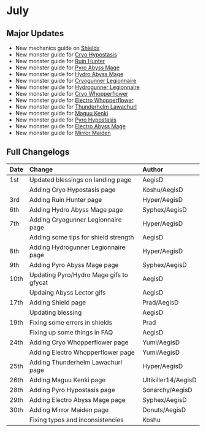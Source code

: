 # July

## Major Updates

* New mechanics guide on [Shields](../../mechanics/shields.md)
* New monster guide for [Cryo Hypostasis](../../monsters/elites/cryo-hypostasis.md)
* New monster guide for [Ruin Hunter](../../monsters/ruin-constructs/ruin-hunter.md)
* New monster guide for [Pyro Abyss Mage](../../monsters/abyss-order/pyro-abyss-mage.md)
* New monster guide for [Hydro Abyss Mage](../../monsters/abyss-order/hydro-abyss-mage.md)
* New monster guide for [Cryogunner Legionnaire](../../monsters/fatui/cryogunner-legionnaire.md)
* New monster guide for [Hydrogunner Legionnaire](../../monsters/fatui/hydrogunner-legionnaire.md)
* New monster guide for [Cryo Whopperflower](../../monsters/animals/cryo-whopperflower.md)
* New monster guide for [Electro Whopperflower](../../monsters/animals/electro-whopperflower.md)
* New monster guide for [Thunderhelm Lawachurl](../../monsters/hilichurls/thunderhelm-lawachurl.md)
* New monster guide for [Maguu Kenki](../../monsters/elites/maguu-kenki.md)
* New monster guide for [Pyro Hypostasis](../../monsters/elites/pyro-hypostasis.md)
* New monster guide for [Electro Abyss Mage](../../monsters/abyss-order/electro-abyss-mage.md)
* New monster guide for [Mirror Maiden](../../monsters/fatui/mirror-maiden.md)

## Full Changelogs

| Date | Change | Author |
| :--- | :--- | :--- |
| 1st | Updated blessings on landing page | AegisD |
|  | Adding Cryo Hypostasis page | Koshu/AegisD |
| 3rd | Adding Ruin Hunter page | Hyper/AegisD |
| 6th | Adding Hydro Abyss Mage page | Syphex/AegisD |
| 7th | Adding Cryogunner Legionnaire page | Hyper/AegisD |
|  | Adding some tips for shield strength | AegisD |
| 8th | Adding Hydrogunner Legionnaire page | Hyper/AegisD |
| 9th | Adding Pyro Abyss Mage page | Syphex/AegisD |
| 10th | Updating Pyro/Hydro Mage gifs to gfycat | AegisD |
|  | Updaing Abyss Lector gifs | AegisD |
| 17th | Adding Shield page | Prad/AegisD |
|  | Updating blessing | AegisD |
| 19th | Fixing some errors in shields | Prad |
|  | Fixing up some things in FAQ | AegisD |
| 24th | Adding Cryo Whopperflower page | Yumi/AegisD |
|  | Adding Electro Whopperflower page | Yumi/AegisD |
| 25th | Adding Thunderhelm Lawachurl page | Hyper/AegisD |
| 26th | Adding Maguu Kenki page | Ultikiller14/AegisD |
| 28th | Adding Pyro Hypostasis page | Sonarchy/AegisD |
| 29th | Adding Electro Abyss Mage page | Syphex/AegisD |
| 30th | Adding Mirror Maiden page | Donuts/AegisD |
|  | Fixing typos and inconsistencies | Koshu |



